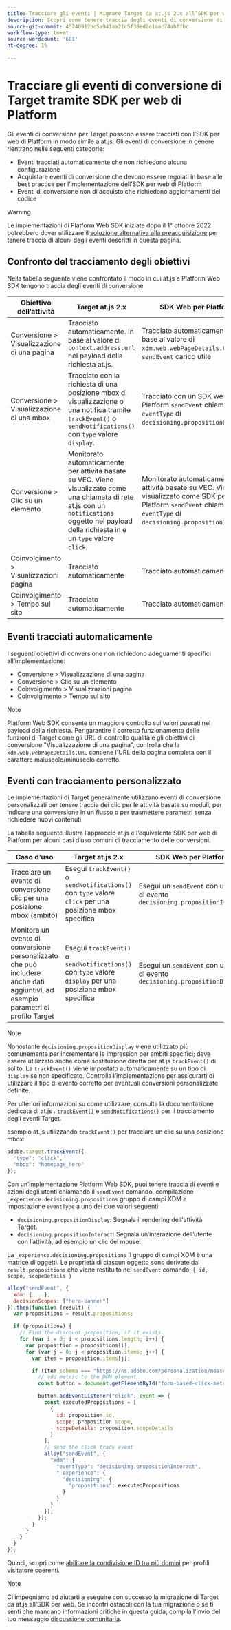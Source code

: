 ```yaml
---
title: Tracciare gli eventi | Migrare Target da at.js 2.x all’SDK per web
description: Scopri come tenere traccia degli eventi di conversione di Adobe Target utilizzando Experience Platform Web SDK.
source-git-commit: 43740912bc5a941aa21c5f38ed2c1aac74abffbc
workflow-type: tm+mt
source-wordcount: '681'
ht-degree: 1%

---
```



# Tracciare gli eventi di conversione di Target tramite SDK per web di Platform

Gli eventi di conversione per Target possono essere tracciati con l’SDK per web di Platform in modo simile a at.js. Gli eventi di conversione in genere rientrano nelle seguenti categorie:

* Eventi tracciati automaticamente che non richiedono alcuna configurazione
* Acquistare eventi di conversione che devono essere regolati in base alle best practice per l’implementazione dell’SDK per web di Platform
* Eventi di conversione non di acquisto che richiedono aggiornamenti del codice

>[!WARNING]
>
> Le implementazioni di Platform Web SDK iniziate dopo il 1° ottobre 2022 potrebbero dover utilizzare il [soluzione alternativa alla preacquisizione](prefetch-workaround.md) per tenere traccia di alcuni degli eventi descritti in questa pagina.

## Confronto del tracciamento degli obiettivi

Nella tabella seguente viene confrontato il modo in cui at.js e Platform Web SDK tengono traccia degli eventi di conversione

| Obiettivo dell’attività | Target at.js 2.x | SDK Web per Platform |
|---|---|---|
| Conversione > Visualizzazione di una pagina | Tracciato automaticamente. In base al valore di `context.address.url` nel payload della richiesta at.js. | Tracciato automaticamente. In base al valore di `xdm.web.webPageDetails.URL` in `sendEvent` carico utile |
| Conversione > Visualizzazione di una mbox | Tracciato con la richiesta di una posizione mbox di visualizzazione o una notifica tramite `trackEvent()` o `sendNotifications()` con `type` valore `display`. | Tracciato con un SDK web per Platform `sendEvent` chiama con `eventType` di `decisioning.propositionDisplay`. |
| Conversione > Clic su un elemento | Monitorato automaticamente per attività basate su VEC. Viene visualizzato come una chiamata di rete at.js con un `notifications` oggetto nel payload della richiesta in e un `type` valore `click`. | Monitorato automaticamente per attività basate su VEC. Viene visualizzato come SDK per web di Platform `sendEvent` chiama con `eventType` di `decisioning.propositionInteract`. |
| Coinvolgimento > Visualizzazioni pagina | Tracciato automaticamente | Tracciato automaticamente |
| Coinvolgimento > Tempo sul sito | Tracciato automaticamente | Tracciato automaticamente |

<!--
| Revenue > RPV, AOV, or Total Sales | Tracked based on the `orderTotal` parameter values for the specified mbox(es) | Tracked based on the `xdm.commerce.order.priceTotal` values. Its best to use the "any mbox" option in the goal setup. |
| Revenue > Orders | Tracked based on the unique `orderId` parameter values for the specified mbox(es) | Tracked based on the unique values for `xdm.commerce.order.purchaseID`. Its best to use the "any mbox" option in the goal setup. |
| Engagement > Custom Scoring | Tracked with the `mboxPageValue` parameter. Refer to the [dedicated documentation](https://experienceleague.adobe.com/docs/target/using/activities/success-metrics/capture-score.html) for more details. | Tracked with `data.__adobe.target.mboxPageValue` in the `sendEvent` payload |
-->

## Eventi tracciati automaticamente

I seguenti obiettivi di conversione non richiedono adeguamenti specifici all’implementazione:

* Conversione > Visualizzazione di una pagina
* Conversione > Clic su un elemento
* Coinvolgimento > Visualizzazioni pagina
* Coinvolgimento > Tempo sul sito

>[!NOTE]
>
>Platform Web SDK consente un maggiore controllo sui valori passati nel payload della richiesta. Per garantire il corretto funzionamento delle funzioni di Target come gli URL di controllo qualità e gli obiettivi di conversione &quot;Visualizzazione di una pagina&quot;, controlla che la `xdm.web.webPageDetails.URL` contiene l&#39;URL della pagina completa con il carattere maiuscolo/minuscolo corretto.

<!--
## Purchase conversion events

The following conversion goals are based on the order details information passed in the Platform Web SDK `sendEvent` payload:

* Revenue > Revenue per Visit (RPV)
* Revenue > Average Order Value (AOV)
* Revenue > Total Sales
* Revenue > Orders

Target at.js implementations typically use an order confirmation mbox with the `trackEvent()` or `sendNotifications()` functions to pass the order ID, order total, and a list of product IDs purchased. These methods are specific to Target.

The Platform Web SDK is a shared library for all Adobe applications and you may have other applications such as Adobe Analytics to consider. Because of this shared nature, its best send a single order confirmation call using the appropriate commerce XDM field group.

For more information and an example, refer to the tutorial section about [sending purchase parameters to Target](send-parameters.md#purchase-parameters). 
-->

## Eventi con tracciamento personalizzato

Le implementazioni di Target generalmente utilizzano eventi di conversione personalizzati per tenere traccia dei clic per le attività basate su moduli, per indicare una conversione in un flusso o per trasmettere parametri senza richiedere nuovi contenuti.

La tabella seguente illustra l’approccio at.js e l’equivalente SDK per web di Platform per alcuni casi d’uso comuni di tracciamento delle conversioni.

| Caso d’uso | Target at.js 2.x | SDK Web per Platform |
|---|---|---|
| Tracciare un evento di conversione clic per una posizione mbox (ambito) | Esegui `trackEvent()` o `sendNotifications()` con `type` valore `click` per una posizione mbox specifica | Esegui un `sendEvent` con un tipo di evento `decisioning.propositionInteract` |
| Monitora un evento di conversione personalizzato che può includere anche dati aggiuntivi, ad esempio parametri di profilo Target | Esegui `trackEvent()` o `sendNotifications()` con `type` valore `display` per una posizione mbox specifica | Esegui un `sendEvent` con un tipo di evento `decisioning.propositionDisplay` |

>[!NOTE]
>
>Nonostante `decisioning.propositionDisplay` viene utilizzato più comunemente per incrementare le impression per ambiti specifici; deve essere utilizzato anche come sostituzione diretta per at.js `trackEvent()` di solito. La `trackEvent()` viene impostato automaticamente su un tipo di `display` se non specificato. Controlla l’implementazione per assicurarti di utilizzare il tipo di evento corretto per eventuali conversioni personalizzate definite.

Per ulteriori informazioni su come utilizzare, consulta la documentazione dedicata di at.js . [`trackEvent()`](https://developer.adobe.com/target/implement/client-side/atjs/atjs-functions/adobe-target-trackevent/) e [`sendNotifications()`](https://developer.adobe.com/target/implement/client-side/atjs/atjs-functions/adobe-target-sendnotifications-atjs-21/) per il tracciamento degli eventi Target.

esempio at.js utilizzando `trackEvent()` per tracciare un clic su una posizione mbox:

```JavaScript
adobe.target.trackEvent({
  "type": "click",
  "mbox": "homepage_hero"
});
```

Con un’implementazione Platform Web SDK, puoi tenere traccia di eventi e azioni degli utenti chiamando il `sendEvent` comando, compilazione `_experience.decisioning.propositions` gruppo di campi XDM e impostazione `eventType` a uno dei due valori seguenti:

* `decisioning.propositionDisplay`: Segnala il rendering dell&#39;attività Target.
* `decisioning.propositionInteract`: Segnala un’interazione dell’utente con l’attività, ad esempio un clic del mouse.

La `_experience.decisioning.propositions` Il gruppo di campi XDM è una matrice di oggetti. Le proprietà di ciascun oggetto sono derivate dal `result.propositions` che viene restituito nel `sendEvent` comando: `{ id, scope, scopeDetails }`

```JavaScript
alloy("sendEvent", {
  xdm: { ...},
  decisionScopes: ["hero-banner"]
}).then(function (result) {
  var propositions = result.propositions;

  if (propositions) {
    // Find the discount proposition, if it exists.
    for (var i = 0; i < propositions.length; i++) {
      var proposition = propositions[i];
      for (var j = 0; j < proposition.items; j++) {
        var item = proposition.items[j];

        if (item.schema === "https://ns.adobe.com/personalization/measurement") {
          // add metric to the DOM element
          const button = document.getElementById("form-based-click-metric");

          button.addEventListener("click", event => {
            const executedPropositions = [
              {
                id: proposition.id,
                scope: proposition.scope,
                scopeDetails: proposition.scopeDetails
              }
            ];
            // send the click track event
            alloy("sendEvent", {
              "xdm": {
                "eventType": "decisioning.propositionInteract",
                "_experience": {
                  "decisioning": {
                    "propositions": executedPropositions
                  }
                }
              }
            });
          });
        }
      }
    }
  }
});
```

Quindi, scopri come [abilitare la condivisione ID tra più domini](cross-domain.md) per profili visitatore coerenti.

>[!NOTE]
>
>Ci impegniamo ad aiutarti a eseguire con successo la migrazione di Target da at.js all’SDK per web. Se incontri ostacoli con la tua migrazione o se ti senti che mancano informazioni critiche in questa guida, compila l&#39;invio del tuo messaggio [discussione comunitaria](https://experienceleaguecommunities.adobe.com/t5/adobe-experience-platform-launch/tutorial-discussion-implement-adobe-experience-cloud-with-web/td-p/444996).